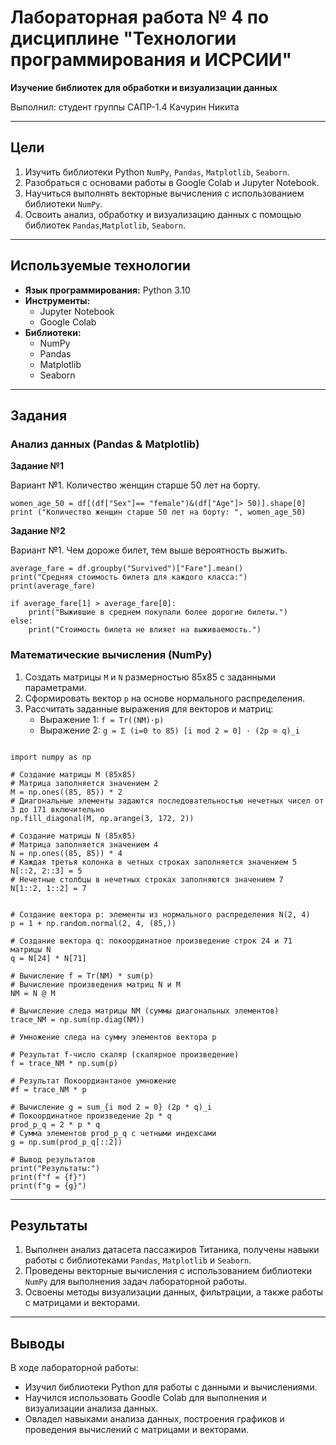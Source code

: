 # Лабораторная работа № 4 по дисциплине "Технологии программирования и ИСРСИИ"

**Изучение библиотек для обработки и визуализации данных**

Выполнил: студент группы САПР-1.4 Качурин Никита

---

## Цели

1. Изучить библиотеки Python `NumPy`, `Pandas`, `Matplotlib`, `Seaborn`.
2. Разобраться с основами работы в Google Colab и Jupyter Notebook.
3. Научиться выполнять векторные вычисления с использованием библиотеки `NumPy`.
4. Освоить анализ, обработку и визуализацию данных с помощью библиотек `Pandas`,`Matplotlib`, `Seaborn`.

---

## Используемые технологии

- **Язык программирования:** Python 3.10
- **Инструменты:**
  - Jupyter Notebook
  - Google Colab
- **Библиотеки:**
  - NumPy
  - Pandas
  - Matplotlib
  - Seaborn
---

## Задания

### Анализ данных (Pandas & Matplotlib)

**Задание №1** 

Вариант №1. Количество женщин старше 50 лет на борту. 

``` 
women_age_50 = df[(df["Sex"]== "female")&(df["Age"]> 50)].shape[0]
print ("Количество женщин старше 50 лет на борту: ", women_age_50)
```

**Задание №2** 
    
Вариант №1. Чем дороже билет, тем выше вероятность выжить.

```
average_fare = df.groupby("Survived")["Fare"].mean()
print("Средняя стоимость билета для каждого класса:")
print(average_fare)

if average_fare[1] > average_fare[0]:
    print("Выжившие в среднем покупали более дорогие билеты.")
else:
    print("Стоимость билета не влияет на выживаемость.")
```

### Математические вычисления (NumPy)

1. Создать матрицы `M` и `N` размерностью 85x85 с заданными параметрами.
2. Сформировать вектор `p` на основе нормального распределения.
3. Рассчитать заданные выражения для векторов и матриц:
   - Выражение 1: `f = Tr((NM)·p)`
   - Выражение 2: `g = Σ (i=0 to 85) [i mod 2 = 0] · (2p ⊙ q)_i`
```

import numpy as np

# Создание матрицы M (85x85)
# Матрица заполняется значением 2
M = np.ones((85, 85)) * 2
# Диагональные элементы задаются последовательностью нечетных чисел от 3 до 171 включительно
np.fill_diagonal(M, np.arange(3, 172, 2))

# Создание матрицы N (85x85)
# Матрица заполняется значением 4
N = np.ones((85, 85)) * 4
# Каждая третья колонка в четных строках заполняется значением 5
N[::2, 2::3] = 5
# Нечетные столбцы в нечетных строках заполняются значением 7
N[1::2, 1::2] = 7


# Создание вектора p: элементы из нормального распределения N(2, 4)
p = 1 + np.random.normal(2, 4, (85,))

# Создание вектора q: покоординатное произведение строк 24 и 71 матрицы N
q = N[24] * N[71]

# Вычисление f = Tr(NM) * sum(p)
# Вычисление произведения матриц N и M
NM = N @ M

# Вычисление следа матрицы NM (суммы диагональных элементов)
trace_NM = np.sum(np.diag(NM))

# Умножение следа на сумму элементов вектора p

# Результат f-число скаляр (скалярное произведение)
f = trace_NM * np.sum(p) 

# Результат Покоордиантаное умножение 
#f = trace_NM * p

# Вычисление g = sum_{i mod 2 = 0} (2p * q)_i
# Покоординатное произведение 2p * q
prod_p_q = 2 * p * q
# Сумма элементов prod_p_q с четными индексами
g = np.sum(prod_p_q[::2])

# Вывод результатов
print("Результаты:")
print(f"f = {f}")
print(f"g = {g}")

```
---

## Результаты

1. Выполнен анализ датасета пассажиров Титаника, получены навыки работы с библиотеками `Pandas`, `Matplotlib` и `Seaborn`.
2. Проведены векторные вычисления с использованием библиотеки `NumPy` для выполнения задач лабораторной работы.
3. Освоены методы визуализации данных, фильтрации, а также работы с матрицами и векторами.

---

## Выводы

В ходе лабораторной работы:
- Изучил библиотеки Python для работы с данными и вычислениями.
- Научился использовать Goodle Colab для выполнения и визуализации анализа данных.
- Овладел навыками анализа данных, построения графиков и проведения вычислений с матрицами и векторами.
